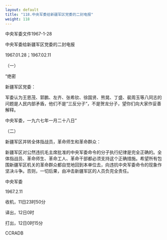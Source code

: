 ```yaml
---
layout: default
title: "118.中央军委给新疆军区党委的二封电报"
weight: 118
---
```


中央军委文件1967-1-28

中央军委给新疆军区党委的二封电报

1967.01.28；1967.02.11

（一）

“绝密

新疆军区党委：

军委认为王恩茂、郭鹏、左齐、张希钦、徐国贤、熊晃、丁盛、裴周玉等八同志的问题是人民内部矛盾，他们不是“三反分子”，不是贺龙分子，望你们向大家作妥善解释。

中央军委，一九六七年一月二十八日”

（二）

新疆军区并转全体指战员，革命师生和革命群众：

新疆军区对公然违抗毛主席批准的中央军委命令的分子执行纪律是完全正确的。全体指战员、革命师生、革命工人、革命干部都必须支持这个正确措施。希望所有包围新疆军区机关的革命群众都自觉地回到本单位去，向违抗中央军委命令的现象作坚决斗争。否则，一切后果，由冲击新疆军区的人员负完全责任。

中央军委

1967.2.11

收机，11日23时50分

译出，12日0时

打出，12日0时15分

CCRADB

